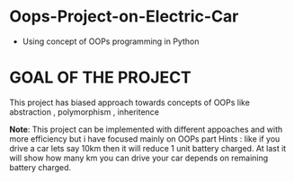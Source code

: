 # Oops-Project-on-Electric-Car

- Using concept of OOPs programming in Python

# GOAL OF THE PROJECT

This project has biased approach towards concepts of OOPs like abstraction , polymorphism , inheritence

**Note**: This project can be implemented with different appoaches and with more efficiency but i have focused mainly on OOPs part Hints : like if you drive a car lets say 10km then it will reduce 1 unit battery charged. At last it will show how many km you can drive your car depends on remaining battery charged.

